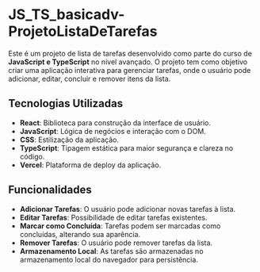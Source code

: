 # JS_TS_basicadv-ProjetoListaDeTarefas

Este é um projeto de lista de tarefas desenvolvido como parte do curso de **JavaScript e TypeScript** no nível avançado. O projeto tem como objetivo criar uma aplicação interativa para gerenciar tarefas, onde o usuário pode adicionar, editar, concluir e remover itens da lista.

## Tecnologias Utilizadas

- **React**: Biblioteca para construção da interface de usuário.
- **JavaScript**: Lógica de negócios e interação com o DOM.
- **CSS**: Estilização da aplicação.
- **TypeScript**: Tipagem estática para maior segurança e clareza no código.
- **Vercel**: Plataforma de deploy da aplicação.

## Funcionalidades

- **Adicionar Tarefas**: O usuário pode adicionar novas tarefas à lista.
- **Editar Tarefas**: Possibilidade de editar tarefas existentes.
- **Marcar como Concluída**: Tarefas podem ser marcadas como concluídas, alterando sua aparência.
- **Remover Tarefas**: O usuário pode remover tarefas da lista.
- **Armazenamento Local**: As tarefas são armazenadas no armazenamento local do navegador para persistência.
